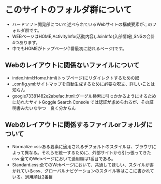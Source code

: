 # このサイトのフォルダ群について
* ハードソフト開発部について述べられているWebサイトの構成要素がこのフォルダ群です。
* WEBページはHOME,ActivityInfo(活動内容),JoinInfo(入部情報),SNSの合計4つあります。
* 中でもHOMEがトップページ(1番最初に訪れるページ)です。
## Webのレイアウトに関係ないファイルについて
* index.html:Home.html(トップページ)にリダイレクトするための奴
* _config.yml:サイトマップを自動生成するために必要な呪文、詳しいことは知らん
* google73381482e2abefac.html:グーグル検索に引っかかるようにするために訪れたサイトGoggle Search Console では認証が求められるが、その証明書みたいなやつ　良く分からん
## Webのレイアウトに関係するファイルorフォルダについて
* Normalize.css:ある要素に適用されるデフォルトのスタイルは、ブラウザによって異なる。それらを統一するために、外部サイトから引っ張ってきたcss 全てのWebページにおいて適用順は1番目である。
* Standard.css:全てのWebページにおいて、共通してほしい、スタイルが書かれているcss、グローバルナビゲーションのスタイル等はここに書かれている。適用順は2番目
